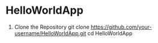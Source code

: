# HelloWorldApp
1. Clone the Repository
     git clone https://github.com/your-username/HelloWorldApp.git
     cd HelloWorldApp
